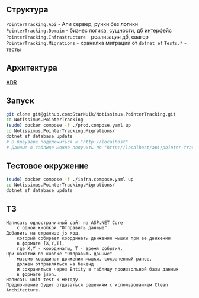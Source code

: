 
## Структура
`PointerTracking.Api` - Апи сервер, ручки без логики
`PointerTracking.Domain` - бизнес логика, сущности, дб интерфейс
`PointerTracking.Infrastructure` - реализация дб, свагер
`PointerTracking.Migrations` - хранилка миграций от `dotnet ef`
`Tests.*` - тесты

## Архитектура
[ADR](./ADRs%20(Architecture%20Decision%20Records).md)

## Запуск
```bash
git clone git@github.com:StarNuik/Notissimus.PointerTracking.git
cd Notissimus.PointerTracking
(sudo) docker compose -f ./prod.compose.yaml up
cd Notissimus.PointerTracking.Migrations/
dotnet ef database update
# В браузере подключиться к "http://localhost"
# Данные в таблице можно получить по "http://localhost/api/pointer-tracking"
```

## Тестовое окружение
```bash
(sudo) docker compose -f ./infra.compose.yaml up
cd Notissimus.PointerTracking.Migrations/
dotnet ef database update
```

## ТЗ
```
Написать одностраничный сайт на ASP.NET Core
    с одной кнопкой "Отправить данные".
Добавить на странице js код,
    который собирает координаты движения мышки при ее движении
    в формате [X,Y,T],
    где X,Y - координаты, T - время события.
При нажатии по кнопке "Отправить данные"
    массив координат движения мышки, сохраненный ранее,
    должен отправляться на бекенд
    и сохраняться через Entity в таблицу произвольной базы данных
    в формате json.
Написать unit test к методу.
Предпочтение будет отдаваться решениям с использованием Clean Architecture.
```